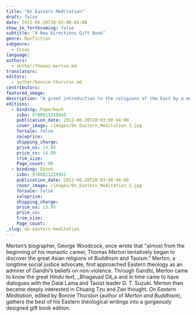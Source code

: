 ```yaml
---
title: "On Eastern Meditation"
draft: false
date: 2012-06-20T20:03:00-04:00
show_in_forthcoming: false
subtitle: "A New Directions Gift Book"
genre: Nonfiction
subgenre:
  - Essay
language:
authors:
  - author/thomas-merton.md
translators:
editors:
  - author/bonnie-thurston.md
contributors:
featured_image:
description: "A great introduction to the religions of the East by a monk from the West "
editions:
  - binding: Paperback
    isbn: 9780811219945
    publication_date: 2012-06-20T20:03:00-04:00
    cover_image: /images/On_Eastern_Meditation_1.jpg
    forsale: false
    saleprice:
    shipping_charge:
    price_us: 13.95
    price_cn: 14.99
    trim_size:
    Page_count: 96
  - binding: Ebook
    isbn: 9780811219952
    publication_date: 2012-06-20T20:03:00-04:00
    cover_image: /images/On_Eastern_Meditation_1.jpg
    forsale: false
    saleprice:
    shipping_charge:
    price_us: 13.95
    price_cn:
    trim_size:
    Page_count:
_slug: on-eastern-meditation
---
```


Merton’s biographer, George Woodcock, once wrote that "almost from the beginning of his monastic career, Thomas Merton tentatively began to discover the great Asian religions of Buddhism and Taoism." Merton, a longtime social justice advocate, first approached Eastern theology as an admirer of Gandhi’s beliefs on non-violence. Through Gandhi, Merton came to know the great Hindu text, _Bhagavad Git_a and in time came to have dialogues with the Dalai Lama and Taoist leader D. T. Suzuki. Merton then became deeply interested in Chuang Tzu and Zen thought. _On Eastern Meditation_, edited by Bonnie Thurston (author of _Merton and Buddhism_), gathers the best of his Eastern theological writings into a gorgeously designed gift book edition.

